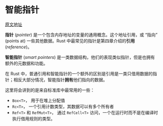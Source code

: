 # 智能指针

[原文地址](https://kaisery.github.io/trpl-zh-cn/ch15-00-smart-pointers.html)

**指针** (*pointer*) 是一个包含内存地址的变量的通用概念。这个地址引用，或 “指向” (points at) 一些其他数据。Rust 中最常见的指针是第四章介绍的**引用** (*reference*)。

**智能指针** (*smart pointers*) 是一类数据结构，他们的表现类似指针，但是也拥有额外的元数据和功能。

在 Rust 中，普通引用和智能指针的一个额外的区别是引用是一类只借用数据的指针；相反大部分情况，智能指针**拥有**他们指向的数据。

这里将会讲到的是来自标准库中最常用的一些：

- `Box<T>`， 用于在堆上分配值
- `Rc<T>`， 一个引用计数类型，其数据可以有多个所有者
- `Ref<T>` 和 `RefMut<T>`， 通过 `RefCell<T>` 访问，一个在运行时而不是在编译时执行借用规则的类型。
